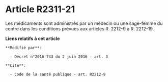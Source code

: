 # Article R2311-21

Les médicaments sont administrés par un médecin ou une sage-femme du centre dans les conditions prévues aux articles R.
2212-9 à R. 2212-19.

**Liens relatifs à cet article**

	**Modifié par**:

	  - Décret n°2016-743 du 2 juin 2016 - art. 3

	**Cite**:

	  - Code de la santé publique - art. R2212-9
